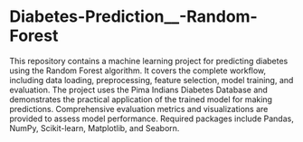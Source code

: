# Diabetes-Prediction__-Random-Forest
This repository contains a machine learning project for predicting diabetes using the Random Forest algorithm. It covers the complete workflow, including data loading, preprocessing, feature selection, model training, and evaluation. The project uses the Pima Indians Diabetes Database and demonstrates the practical application of the trained model for making predictions. Comprehensive evaluation metrics and visualizations are provided to assess model performance. Required packages include Pandas, NumPy, Scikit-learn, Matplotlib, and Seaborn.
